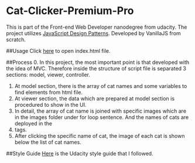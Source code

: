 # Cat-Clicker-Premium-Pro
This is part of the Front-end Web Developer nanodegree from udacity. The project utilizes [JavaScript Design Patterns](https://www.udacity.com/courses/javascript-design-patterns--ud989).
Developed by VanillaJS from scratch.

##Usage
Click [here](http://durian1-monkey.github.io/Cat-Clicker-Premium-Pro/) to open index.html file.

##Process
0. In this project, the most important point is that developed with the idea of MVC. Therefore inside the structure of script 
file is separated 3 sections: model, viewer, controller.
1. At model section, there is the array of cat names and some variables to find elements from html file.
2. At viewer section, the data which are prepared at model section is procedured to show in the UI.
3. In detail, the array of cat name is joined with specific images which are in the images folder under for loop sentence.
And the names of cats are deployed in the <li> tags.
4. After clicking the specific name of cat, the image of each cat is shown below the list of cat names.

##Style Guide
[Here](http://udacity.github.io/frontend-nanodegree-styleguide/index.html) is the Udacity style guide that I followed.

